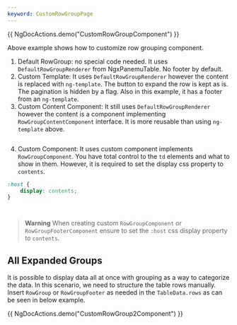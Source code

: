 ```yaml
---
keyword: CustomRowGroupPage
---
```


{{ NgDocActions.demo("CustomRowGroupComponent") }}

Above example shows how to customize row grouping component.
1. Default RowGroup: no special code needed. It uses `DefaultRowGroupRenderer` from NgxPanemuTable. No footer by default.
2. Custom Template: It uses `DefaultRowGroupRenderer` however the content is replaced with `ng-template`.
The button to expand the row is kept as is. The pagination is hidden by a flag.  Also in this example, it has a footer from an `ng-template`.
3. Custom Content Component: It still uses `DefaultRowGroupRenderer` however the content is a component
implementing `RowGroupContentComponent` interface. It is more reusable than using `ng-template` above.

```typescript file="../../example/custom-row-group/boolean-row-group-content.component.ts" name="boolean-row-group-content.component.ts"
```

4. Custom Component: It uses custom component implements `RowGroupComponent`. You have total control to the
`td` elements and what to show in them. However, it is required to set the display css property to `contents`.

```css
:host {
	display: contents;
}
```


```typescript file="../../example/custom-row-group/country-row-group.component.ts" name="country-row-group.component.ts" group="g1"
```

```html file="../../example/custom-row-group/country-row-group.component.html" name="country-row-group.component.html" group="g1"
```

> **Warning**
> When creating custom `RowGroupComponent` or `RowGroupFooterComponent` ensure to set the `:host` css display property to `contents`. 

## All Expanded Groups

It is possible to display data all at once with grouping as a way to categorize the data. In this scenario, we need to structure the table rows manually. Insert `RowGroup` or `RowGroupFooter` as needed in the `TableData.rows` as can be seen in below example.

{{ NgDocActions.demo("CustomRowGroup2Component") }}